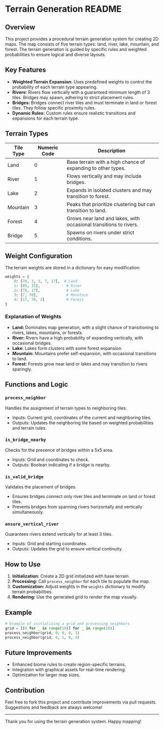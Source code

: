 # Terrain Generation README

## Overview
This project provides a procedural terrain generation system for creating 2D maps. The map consists of five terrain types: land, river, lake, mountain, and forest. The terrain generation is guided by specific rules and weighted probabilities to ensure logical and diverse layouts.

## Key Features
- **Weighted Terrain Expansion:** Uses predefined weights to control the probability of each terrain type appearing.
- **Rivers:** Rivers flow vertically with a guaranteed minimum length of 3 tiles. Bridges may spawn, adhering to strict placement rules.
- **Bridges:** Bridges connect river tiles and must terminate in land or forest tiles. They follow specific proximity rules.
- **Dynamic Rules:** Custom rules ensure realistic transitions and expansions for each terrain type.

## Terrain Types
| Tile Type | Numeric Code | Description |
|-----------|--------------|-------------|
| Land      | 0            | Base terrain with a high chance of expanding to other types. |
| River     | 1            | Flows vertically and may include bridges. |
| Lake      | 2            | Expands in isolated clusters and may transition to forest. |
| Mountain  | 3            | Peaks that prioritize clustering but can transition to land. |
| Forest    | 4            | Grows near land and lakes, with occasional transitions to rivers. |
| Bridge    | 5            | Spawns on rivers under strict conditions. |

## Weight Configuration
The terrain weights are stored in a dictionary for easy modification:

```python
weights = {
    0: [70, 3, 3, 7, 17],  # Land
    1: [85, 15],            # River
    2: [70, 17],            # Lake
    3: [7, 70],             # Mountain
    4: [17, 70, 3]          # Forest
}
```

### Explanation of Weights
- **Land:** Dominates map generation, with a slight chance of transitioning to rivers, lakes, mountains, or forests.
- **River:** Rivers have a high probability of expanding vertically, with occasional bridges.
- **Lake:** Lakes form clusters with some forest expansion.
- **Mountain:** Mountains prefer self-expansion, with occasional transitions to land.
- **Forest:** Forests grow near land or lakes and may transition to rivers sparingly.

## Functions and Logic

### `process_neighbor`
Handles the assignment of terrain types to neighboring tiles.
- Inputs: Current grid, coordinates of the current and neighboring tiles.
- Outputs: Updates the neighboring tile based on weighted probabilities and terrain rules.

### `is_bridge_nearby`
Checks for the presence of bridges within a 5x5 area.
- Inputs: Grid and coordinates to check.
- Outputs: Boolean indicating if a bridge is nearby.

### `is_valid_bridge`
Validates the placement of bridges.
- Ensures bridges connect only river tiles and terminate on land or forest tiles.
- Prevents bridges from spanning rivers horizontally and vertically simultaneously.

### `ensure_vertical_river`
Guarantees rivers extend vertically for at least 3 tiles.
- Inputs: Grid and starting coordinates.
- Outputs: Updates the grid to ensure vertical continuity.

## How to Use
1. **Initialization:** Create a 2D grid initialized with base terrain.
2. **Processing:** Call `process_neighbor` for each tile to populate the map.
3. **Customization:** Adjust weights in the `weights` dictionary to modify terrain probabilities.
4. **Rendering:** Use the generated grid to render the map visually.

## Example
```python
# Example of initializing a grid and processing neighbors
grid = [[0 for _ in range(10)] for _ in range(10)]
process_neighbor(grid, 0, 0, 0, 1)
process_neighbor(grid, 0, 1, 0, 2)
```

## Future Improvements
- Enhanced biome rules to create region-specific terrains.
- Integration with graphical assets for real-time rendering.
- Optimization for larger map sizes.

## Contribution
Feel free to fork this project and contribute improvements via pull requests. Suggestions and feedback are always welcome!

---
Thank you for using the terrain generation system. Happy mapping!

